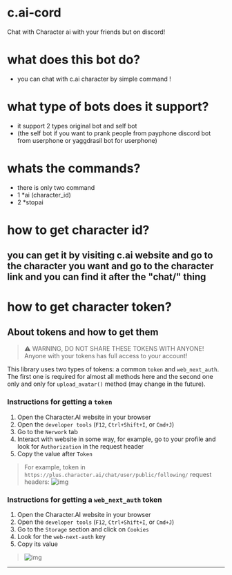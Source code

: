 # c.ai-cord
Chat with Character ai with your friends but on discord! 


# what does this bot do?
- you can chat with c.ai character by simple command !


# what type of bots does it support?
 - it support 2 types original bot and self bot
 - (the self bot if you want to prank people from payphone discord bot from userphone or yaggdrasil bot for userphone)

# whats the commands?
- there is only two command
- 1 *ai (character_id)
- 2 *stopai

# how to get character id? 
## you can get it by visiting c.ai website and go to the character you want and go to the character link and you can find it after the "chat/" thing



# how to get character token?


## About tokens and how to get them
>
> ⚠️ WARNING, DO NOT SHARE THESE TOKENS WITH ANYONE! Anyone with your tokens has full access to your account!

This library uses two types of tokens: a common `token` and `web_next_auth`. The first one is required for almost all methods here and the second one only and only for `upload_avatar()` method (may change in the future).

### Instructions for getting a `token`

1. Open the Character.AI website in your browser
2. Open the `developer tools` (`F12`, `Ctrl+Shift+I`, or `Cmd+J`)
3. Go to the `Nerwork` tab
4. Interact with website in some way, for example, go to your profile and look for `Authorization` in the request header
5. Copy the value after `Token`

> For example, token in `https://plus.character.ai/chat/user/public/following/` request headers:
> ![img](https://github.com/Xtr4F/PyCharacterAI/blob/main/assets/token.png)

### Instructions for getting a `web_next_auth` token

1. Open the Character.AI website in your browser
2. Open the `developer tools` (`F12`, `Ctrl+Shift+I`, or `Cmd+J`)
3. Go to the `Storage` section and click on `Cookies`
4. Look for the `web-next-auth` key
5. Copy its value

> ![img](https://github.com/Xtr4F/PyCharacterAI/blob/main/assets/web_next_auth.png)

---

